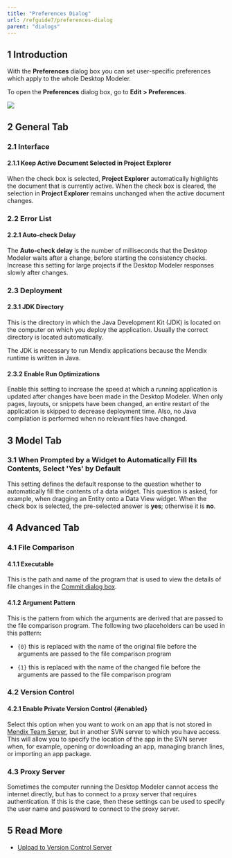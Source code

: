 ```yaml
---
title: "Preferences Dialog"
url: /refguide7/preferences-dialog
parent: "dialogs"
---
```

## 1 Introduction

With the **Preferences** dialog box you can set user-specific preferences which apply to the whole Desktop Modeler.

To open the **Preferences** dialog box, go to **Edit > Preferences**.

![](/attachments/refguide7/desktop-modeler/dialogs/preferences-dialog/preferences-dialog-box.png)

## 2 General Tab

### 2.1 Interface

#### 2.1.1 Keep Active Document Selected in Project Explorer

When the check box is selected, **Project Explorer** automatically highlights the document that is currently active. When the check box is cleared, the selection in **Project Explorer** remains unchanged when the active document changes.

### 2.2 Error List

#### 2.2.1 Auto-check Delay

The **Auto-check delay** is the number of milliseconds that the Desktop Modeler waits after a change, before starting the consistency checks. Increase this setting for large projects if the Desktop Modeler responses slowly after changes.

### 2.3 Deployment

#### 2.3.1 JDK Directory

This is the directory in which the Java Development Kit (JDK) is located on the computer on which you deploy the application. Usually the correct directory is located automatically.

The JDK is necessary to run Mendix applications because the Mendix runtime is written in Java.

#### 2.3.2 Enable Run Optimizations

Enable this setting to increase the speed at which a running application is updated after changes have been made in the Desktop Modeler. When only pages, layouts, or snippets have been changed, an entire restart of the application is skipped to decrease deployment time. Also, no Java compilation is performed when no relevant files have changed.

## 3 Model Tab

### 3.1 When Prompted by a Widget to Automatically Fill Its Contents, Select 'Yes' by Default

This setting defines the default response to the question whether to automatically fill the contents of a data widget. This question is asked, for example, when dragging an Entity onto a Data View widget. When the check box is selected, the pre-selected answer is **yes**; otherwise it is **no**.

## 4 Advanced Tab

### 4.1 File Comparison

#### 4.1.1 Executable

This is the path and name of the program that is used to view the details of file changes in the [Commit dialog box](commit-dialog).

#### 4.1.2 Argument Pattern

This is the pattern from which the arguments are derived that are passed to the file comparison program. The following two placeholders can be used in this pattern:

* `{0}` this is replaced with the name of the original file before the arguments are passed to the file comparison program

* `{1}` this is replaced with the name of the changed file before the arguments are passed to the file comparison program

### 4.2 Version Control

#### 4.2.1 Enable Private Version Control {#enabled}

Select this option when you want to work on an app that is not stored in [Mendix Team Server](team-server), but in another SVN server to which you have access. This will allow you to specify the location of the app in the SVN server when, for example, opening or downloading an app, managing branch lines, or importing an app package.

### 4.3 Proxy Server

Sometimes the computer running the Desktop Modeler cannot access the internet directly, but has to connect to a proxy server that requires authentication. If this is the case, then these settings can be used to specify the user name and password to connect to the proxy server.

## 5 Read More

* [Upload to Version Control Server](upload-to-version-control-dialog)
